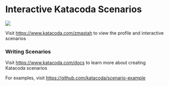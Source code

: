 # Interactive Katacoda Scenarios

[![](http://shields.katacoda.com/katacoda/zmastah/count.svg)](https://www.katacoda.com/zmastah "Get your profile on Katacoda.com")

Visit https://www.katacoda.com/zmastah to view the profile and interactive scenarios

### Writing Scenarios
Visit https://www.katacoda.com/docs to learn more about creating Katacoda scenarios

For examples, visit https://github.com/katacoda/scenario-example
